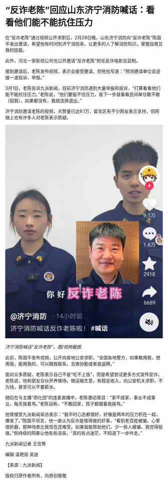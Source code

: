 # “反诈老陈”回应山东济宁消防喊话：看看他们能不能抗住压力

在“反诈老陈”通过视频公开求职后，2月29日晚，山东济宁消防向“反诈老陈”陈国平发出邀请，希望他有时间到济宁消防来，让更多的人了解消防知识，掌握自救互救的技能。

此外，河北一家影视公司也公开邀请“反诈老陈”担任反诈电影总监制。

接到邀请后，老陈发布视频，表示会接受邀请，但他也写道：“预测邀请单位会迎接一波投诉、举报。”

3月1日，老陈告诉九派新闻，目前济宁消防遇到大量举报和投诉，“打算看看他们能不能抗住压力。”老陈说，“他们要挺不住压力，我下一步就看看民间单位敢不敢（招我）。如果都没有，我就选择退出。”

济宁消防邀请老陈的视频，点赞量已达9.1万，留言区有不少网友表示支持，但网络上也有许多人对老陈表示质疑。

![6372b1619e625fca675e5ed3acf648f5.jpg](https://raw.githubusercontent.com/qqhsx/qqnews_image/main/2024/03/01/“反诈老陈”回应山东济宁消防喊话：看看他们能不能抗住压力/6372b1619e625fca675e5ed3acf648f5.jpg)

 _济宁消防喊话“反诈老陈”。图/视频截图_

此前，陈国平发布视频，公开向各地公安求职，“全国各地警方，如果敢用我，想用我，能用我的，可以跟我联系，去做协勤或者是返聘。”

面对众多质疑，老陈表示自己不是“吃不上饭”，而是希望尝试更多方式宣传反诈。老陈说，他和朋友合伙开养殖场，做运输生意，有稳定收入，向公安机关求职，不为钱，甚至可以不要薪水。

随后在与主播“雨化田”的连麦直播中，老陈激动落泪：“家不成家，事业不成事业，每天挨着骂。”老陈自称，“不敢回家，孩子都跟着我挨骂。”

他曾接受九派新闻采访表示：“我平时心态都很好，好像是两年的压力积在一起，爆发了。”陈国平坦言，他一直认为反诈是值得做的好事，“看到老百姓被骗，心里很折磨，那种场景比我现在还难受。如果我能帮助他们，少一些人被骗，我觉得挺值。”但持续的网暴让他有些沮丧，“真的有点迷茫，不知道下一步咋走。”

九派新闻记者 王佳箐

编辑 温艳丽 吴迪

【来源：九派新闻】

版权归原作者所有，向原创致敬

